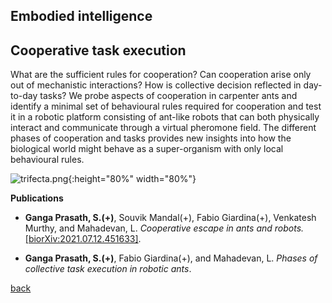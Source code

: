 ## Embodied intelligence

## Cooperative task execution
What are the sufficient rules for cooperation? Can cooperation arise only out of mechanistic interactions? How is collective decision reflected in day-to-day tasks? We probe aspects of cooperation in carpenter ants and identify a minimal set of behavioural rules required for cooperation and test it in a robotic platform consisting of ant-like robots that can both physically interact and communicate through a virtual pheromone field. The different phases of cooperation and tasks provides new insights into how the biological world might behave as a super-organism with only local behavioural rules.

![trifecta.png]({{site.baseurl}}/trifecta.png){:height="80%" width="80%"}


**Publications**

* **Ganga Prasath, S.(+)**, Souvik Mandal(+), Fabio Giardina(+), Venkatesh Murthy, and Mahadevan, L. _Cooperative escape in ants and robots._ [[biorXiv:2021.07.12.451633]](https://doi.org/10.1101/2021.07.12.451633).

* **Ganga Prasath, S.(+)**, Fabio Giardina(+), and Mahadevan, L. _Phases of collective task execution in robotic ants_.

[back](./research)

